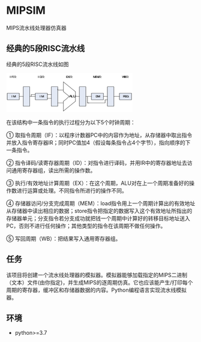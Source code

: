 # MIPSIM
MIPS流水线处理器仿真器

## 经典的5段RISC流水线

经典的5段RISC流水线如图

![图1. 经典5段RISC流水线](/docs/img/2.1.png)

在该结构中一条指令的执行过程分为以下5个时钟周期：

①	取指令周期（IF）：以程序计数器PC中的内容作为地址，从存储器中取出指令并放入指令寄存器IR；同时PC值加4（假设每条指令占4个字节），指向顺序的下一条指令。

②	指令译码/读寄存器周期（ID）：对指令进行译码，并用IR中的寄存器地址去访问通用寄存器组，读出所需的操作数。

③	执行/有效地址计算周期（EX）：在这个周期，ALU对在上一个周期准备好的操作数进行运算或处理。不同指令所进行的操作不同。

④	存储器访问/分支完成周期（MEM）：load指令用上一个周期计算出的有效地址从存储器中读出相应的数据；store指令把指定的数据写入这个有效地址所指出的存储器单元；分支指令若分支成功就把钱一个周期中计算好的转移目标地址送入PC，否则不进行任何操作；其他类型的指令在该周期不做任何操作。

⑤	写回周期（WB）：把结果写入通用寄存器组。

## 任务

该项目将创建一个流水线处理器的模拟器。模拟器能够加载指定的MIPS二进制（文本）文件(由你指定)，并生成MIPS的逐周期仿真。它也应该能产生/打印每个周期的寄存器，缓冲区和存储器数据的内容。Python编程语言实现流水线模拟器。

## 环境

* python>=3.7